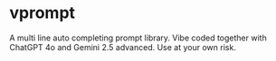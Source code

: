 # vprompt

A multi line auto completing prompt library. Vibe coded together with ChatGPT 4o and Gemini 2.5 advanced.
Use at your own risk.
